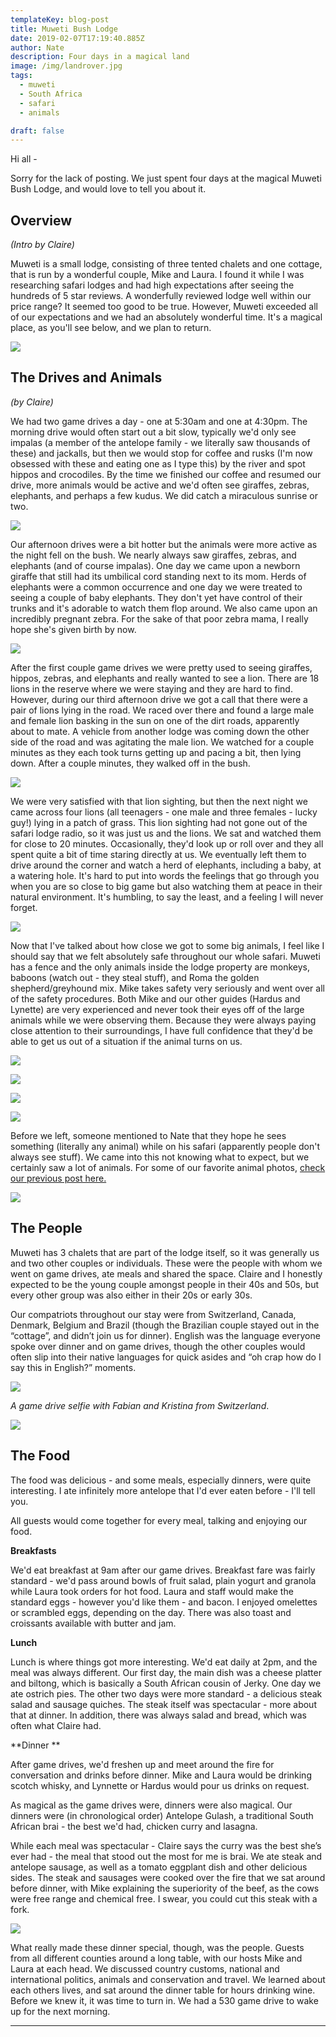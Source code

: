 ```yaml
---
templateKey: blog-post
title: Muweti Bush Lodge
date: 2019-02-07T17:19:40.885Z
author: Nate
description: Four days in a magical land
image: /img/landrover.jpg
tags:
  - muweti
  - South Africa
  - safari
  - animals

draft: false
---
```

Hi all - 

Sorry for the lack of posting. We just spent four days at the magical Muweti Bush Lodge, and would love to tell you about it. 

## Overview

_(Intro by Claire)_

Muweti is a small lodge, consisting of three tented chalets and one cottage, that is run by a wonderful couple, Mike and Laura. I found it while I was researching safari lodges and had high expectations after seeing the hundreds of 5 star reviews.  A wonderfully reviewed lodge well within our price range?  It seemed too good to be true.  However, Muweti exceeded all of our expectations and we had an absolutely wonderful time.  It's a magical place, as you'll see below, and we plan to return.

![](/img/f8d40d7e-9797-4ce2-8ec8-de604ba06d63.jpeg)

## The Drives and Animals

_(by Claire)_

We had two game drives a day - one at 5:30am and one at 4:30pm. The morning drive would often start out a bit slow, typically we'd only see impalas (a member of the antelope family - we literally saw thousands of these) and jackalls, but then we would stop for coffee and rusks (I'm now obsessed with these and eating one as I type this) by the river and spot hippos and crocodiles.  By the time we finished our coffee and resumed our drive, more animals would be active and we'd often see giraffes, zebras, elephants, and perhaps a few kudus. We did catch a miraculous sunrise or two. 

![](/img/sunriselandscape.jpeg)

Our afternoon drives were a bit hotter but the animals were more active as the night fell on the bush. We nearly always saw giraffes, zebras, and elephants (and of course impalas). One day we came upon a newborn giraffe that still had its umbilical cord standing next to its mom. Herds of elephants were a common occurrence and one day we were treated to seeing a couple of baby elephants. They don't yet have control of their trunks and it's adorable to watch them flop around.  We also came upon an incredibly pregnant zebra.  For the sake of that poor zebra mama, I really hope she's given birth by now.

![](/img/zebrapregnant.jpg)

After the first couple game drives we were pretty used to seeing giraffes, hippos, zebras, and elephants and really wanted to see a lion.  There are 18 lions in the reserve where we were staying and they are hard to find.  However, during our third afternoon drive we got a call that there were a pair of lions lying in the road.  We raced over there and found a large male and female lion basking in the sun on one of the dirt roads, apparently about to mate.  A vehicle from another lodge was coming down the other side of the road and was agitating the male lion.  We watched for a couple minutes as they each took turns getting up and pacing a bit, then lying down.  After a couple minutes, they walked off in the bush.

![](/img/lionsmatingpairfemalewalking.jpg)

We were very satisfied with that lion sighting, but then the next night we came across four lions (all teenagers - one male and three females - lucky guy!) lying in a patch of grass.  This lion sighting had not gone out of the safari lodge radio, so it was just us and the lions.  We sat and watched them for close to 20 minutes.  Occasionally, they'd look up or roll over and they all spent quite a bit of time staring directly at us.  We eventually left them to drive around the corner and watch a herd of elephants, including a baby, at a watering hole.  It's hard to put into words the feelings that go through you when you are so close to big game but also watching them at peace in their natural environment.  It's humbling, to say the least, and a feeling I will never forget.

![](/img/elephantportrait.jpg)

Now that I've talked about how close we got to some big animals, I feel like I should say that we felt absolutely safe throughout our whole safari.  Muweti has a fence and the only animals inside the lodge property are monkeys, baboons (watch out - they steal stuff), and Roma the golden shepherd/greyhound mix.  Mike takes safety very seriously and went over all of the safety procedures.  Both Mike and our other guides (Hardus and Lynette) are very experienced and never took their eyes off of the large animals while we were observing them.  Because they were always paying close attention to their surroundings, I have full confidence that they'd be able to get us out of a situation if the animal turns on us.

![](/img/romathedog.jpeg)

![](/img/hardus.jpg)

![](/img/mikelionhunt.jpg)

![](/img/claireandlynnette.jpg)

Before we left, someone mentioned to Nate that they hope he sees something (literally any animal) while on his safari (apparently people don't always see stuff).  We came into this not knowing what to expect, but we certainly saw a lot of animals. For some of our favorite animal photos, [check our previous post here. ](https://www.thebahblog.com/blog/2019-02-06-favorite-safari-photos/)

![](/img/nateandclairemirrorprofile.jpeg)

## The People

Muweti has 3 chalets that are part of the lodge itself, so it was generally us and two other couples or individuals. These were the people with whom we went on game drives, ate meals and shared the space. Claire and I honestly expected to be the young couple amongst people in their 40s and 50s, but every other group was also either in their 20s or early 30s. 

Our compatriots throughout our stay were from Switzerland, Canada, Denmark, Belgium and Brazil (though the Brazilian couple stayed out in the “cottage”, and didn’t join us for dinner). English was the language everyone spoke over dinner and on game drives, though the other couples would often slip into their native languages for quick asides and “oh crap how do I say this in English?” moments. 

![](/img/selfiewithswiss.jpg)

_A game drive selfie with Fabian and Kristina from Switzerland_.

![](/img/poloroid.jpg)

## The Food

The food was delicious - and some meals, especially dinners, were quite interesting. I ate infinitely more antelope that I'd ever eaten before - I'll tell you. 

All guests would come together for every meal, talking and enjoying our food. 

**Breakfasts**

We'd eat breakfast at 9am after our game drives. Breakfast fare was fairly standard - we'd pass around bowls of fruit salad, plain yogurt and granola while Laura took orders for hot food. Laura and staff would make the standard eggs - however you'd like them - and bacon. I enjoyed omelettes or scrambled eggs, depending on the day. There was also toast and croissants available with butter and jam. 

**Lunch**

Lunch is where things got more interesting. We'd eat daily at 2pm, and the meal was always different. Our first day, the main dish was a cheese platter and biltong, which is basically a South African cousin of Jerky. One day we ate ostrich pies. The other two days were more standard - a delicious steak salad and sausage quiches. The steak itself was spectacular - more about that at dinner. In addition, there was always salad and bread, which was often what Claire had. 

**Dinner **

After game drives, we'd freshen up and meet around the fire for conversation and drinks before dinner. Mike and Laura would be drinking scotch whisky, and Lynnette or Hardus would pour us drinks on request. 

As magical as the game drives were, dinners were also magical. Our dinners were (in chronological order) Antelope Gulash, a traditional South African brai - the best we'd had, chicken curry and lasagna. 

While each meal was spectacular - Claire says the curry was the best she’s ever had - the meal that stood out the most for me is brai. We ate steak and antelope sausage, as well as a tomato eggplant dish and other delicious sides. The steak and sausages were cooked over the fire that we sat around before dinner, with Mike explaining the superiority of the beef, as the cows were free range and chemical free. I swear, you could cut this steak with a fork. 

![](/img/img_2569.jpg)



What really made these dinner special, though, was the people. Guests from all different counties around a long table, with our hosts Mike and Laura at each head. We discussed country customs, national and international politics, animals and conservation and travel. We learned about each others lives, and sat around the dinner table for hours drinking wine. Before we knew it, it was time to turn in. We had a 530 game drive to wake up for the next morning.

- - -
